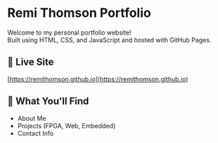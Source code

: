 # Remi Thomson Portfolio

Welcome to my personal portfolio website!  
Built using HTML, CSS, and JavaScript and hosted with GitHub Pages.

## 🔗 Live Site
[https://remithomson.github.io](https://remithomson.github.io)

## 🧠 What You'll Find
- About Me
- Projects (FPGA, Web, Embedded)
- Contact Info
